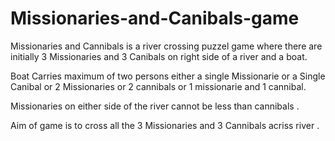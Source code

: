 # Missionaries-and-Canibals-game
Missionaries and Cannibals is a river crossing puzzel game where there are initially 3 Missionaries and 3 Canibals on right side of a river and a boat.

Boat Carries maximum of two persons either a single Missionarie or a Single Canibal or 2 Missionaries or 2 cannibals or 1 missionarie and 1 cannibal.

Missionaries on either side of the river cannot be less than cannibals .

Aim of game is to cross all the 3 Missionaries and 3 Cannibals acriss river .
